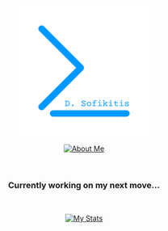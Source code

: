 <div align="center">

[![dSofikitis](https://github.com/dSofikitis/dsofikitis/blob/main/res/dsofikitis.png)](https://dsofikitis.github.io)

[![About Me](https://readme-typing-svg.herokuapp.com/?lines=A.I.+BigData+Cybersecurity;Flawless+Code.+Always.;dsofikitis.github.io&width=500&height=50&color=0099ff&center=true)](https://dsofikitis.github.io)

<br>

### **Currently working on my next move...**

<br>

[![My Stats](https://github-readme-stats-git-masterrstaa-rickstaa.vercel.app/api/?username=dSofikitis&theme=blue_navy&show_icons=true)](https://dsofikitis.github.io)

</div>

